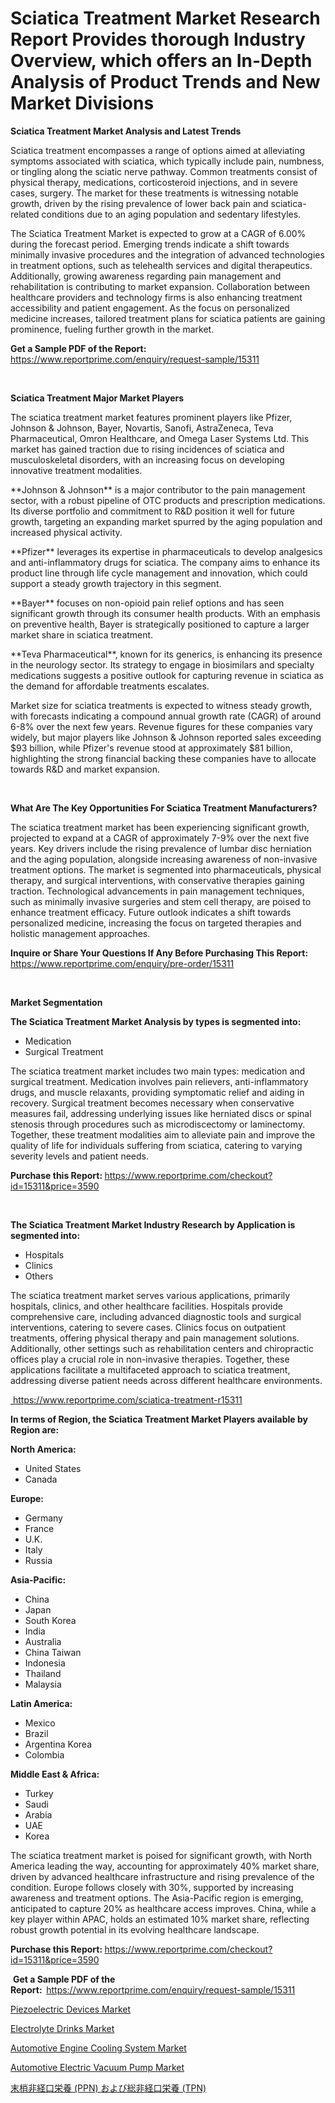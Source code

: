 <p><h1>Sciatica Treatment Market Research Report Provides thorough Industry Overview, which offers an In-Depth Analysis of Product Trends and New Market Divisions</h1></p><p><strong>Sciatica Treatment Market Analysis and Latest Trends</strong></p>
<p><p>Sciatica treatment encompasses a range of options aimed at alleviating symptoms associated with sciatica, which typically include pain, numbness, or tingling along the sciatic nerve pathway. Common treatments consist of physical therapy, medications, corticosteroid injections, and in severe cases, surgery. The market for these treatments is witnessing notable growth, driven by the rising prevalence of lower back pain and sciatica-related conditions due to an aging population and sedentary lifestyles.</p><p>The Sciatica Treatment Market is expected to grow at a CAGR of 6.00% during the forecast period. Emerging trends indicate a shift towards minimally invasive procedures and the integration of advanced technologies in treatment options, such as telehealth services and digital therapeutics. Additionally, growing awareness regarding pain management and rehabilitation is contributing to market expansion. Collaboration between healthcare providers and technology firms is also enhancing treatment accessibility and patient engagement. As the focus on personalized medicine increases, tailored treatment plans for sciatica patients are gaining prominence, fueling further growth in the market.</p></p>
<p><strong>Get a Sample PDF of the Report:&nbsp;</strong> <a href="https://www.reportprime.com/enquiry/request-sample/15311">https://www.reportprime.com/enquiry/request-sample/15311</a></p>
<p>&nbsp;</p>
<p><strong>Sciatica Treatment Major Market Players</strong></p>
<p><p>The sciatica treatment market features prominent players like Pfizer, Johnson & Johnson, Bayer, Novartis, Sanofi, AstraZeneca, Teva Pharmaceutical, Omron Healthcare, and Omega Laser Systems Ltd. This market has gained traction due to rising incidences of sciatica and musculoskeletal disorders, with an increasing focus on developing innovative treatment modalities.</p><p>**Johnson & Johnson** is a major contributor to the pain management sector, with a robust pipeline of OTC products and prescription medications. Its diverse portfolio and commitment to R&D position it well for future growth, targeting an expanding market spurred by the aging population and increased physical activity.</p><p>**Pfizer** leverages its expertise in pharmaceuticals to develop analgesics and anti-inflammatory drugs for sciatica. The company aims to enhance its product line through life cycle management and innovation, which could support a steady growth trajectory in this segment.</p><p>**Bayer** focuses on non-opioid pain relief options and has seen significant growth through its consumer health products. With an emphasis on preventive health, Bayer is strategically positioned to capture a larger market share in sciatica treatment.</p><p>**Teva Pharmaceutical**, known for its generics, is enhancing its presence in the neurology sector. Its strategy to engage in biosimilars and specialty medications suggests a positive outlook for capturing revenue in sciatica as the demand for affordable treatments escalates.</p><p>Market size for sciatica treatments is expected to witness steady growth, with forecasts indicating a compound annual growth rate (CAGR) of around 6-8% over the next few years. Revenue figures for these companies vary widely, but major players like Johnson & Johnson reported sales exceeding $93 billion, while Pfizer's revenue stood at approximately $81 billion, highlighting the strong financial backing these companies have to allocate towards R&D and market expansion.</p></p>
<p>&nbsp;</p>
<p><strong>What Are The Key Opportunities For Sciatica Treatment Manufacturers?</strong></p>
<p><p>The sciatica treatment market has been experiencing significant growth, projected to expand at a CAGR of approximately 7-9% over the next five years. Key drivers include the rising prevalence of lumbar disc herniation and the aging population, alongside increasing awareness of non-invasive treatment options. The market is segmented into pharmaceuticals, physical therapy, and surgical interventions, with conservative therapies gaining traction. Technological advancements in pain management techniques, such as minimally invasive surgeries and stem cell therapy, are poised to enhance treatment efficacy. Future outlook indicates a shift towards personalized medicine, increasing the focus on targeted therapies and holistic management approaches.</p></p>
<p><strong>Inquire or Share Your Questions If Any Before Purchasing This Report:</strong> <a href="https://www.reportprime.com/enquiry/pre-order/15311">https://www.reportprime.com/enquiry/pre-order/15311</a></p>
<p>&nbsp;</p>
<p><strong>Market Segmentation</strong></p>
<p><strong>The Sciatica Treatment Market Analysis by types is segmented into:</strong></p>
<p><ul><li>Medication</li><li>Surgical Treatment</li></ul></p>
<p><p>The sciatica treatment market includes two main types: medication and surgical treatment. Medication involves pain relievers, anti-inflammatory drugs, and muscle relaxants, providing symptomatic relief and aiding in recovery. Surgical treatment becomes necessary when conservative measures fail, addressing underlying issues like herniated discs or spinal stenosis through procedures such as microdiscectomy or laminectomy. Together, these treatment modalities aim to alleviate pain and improve the quality of life for individuals suffering from sciatica, catering to varying severity levels and patient needs.</p></p>
<p><strong>Purchase this Report:&nbsp;</strong><a href="https://www.reportprime.com/checkout?id=15311&price=3590">https://www.reportprime.com/checkout?id=15311&price=3590</a></p>
<p>&nbsp;</p>
<p><strong>The Sciatica Treatment Market Industry Research by Application is segmented into:</strong></p>
<p><ul><li>Hospitals</li><li>Clinics</li><li>Others</li></ul></p>
<p><p>The sciatica treatment market serves various applications, primarily hospitals, clinics, and other healthcare facilities. Hospitals provide comprehensive care, including advanced diagnostic tools and surgical interventions, catering to severe cases. Clinics focus on outpatient treatments, offering physical therapy and pain management solutions. Additionally, other settings such as rehabilitation centers and chiropractic offices play a crucial role in non-invasive therapies. Together, these applications facilitate a multifaceted approach to sciatica treatment, addressing diverse patient needs across different healthcare environments.</p></p>
<p><a href="https://www.reportprime.com/sciatica-treatment-r15311">&nbsp;https://www.reportprime.com/sciatica-treatment-r15311</a></p>
<p><strong>In terms of Region, the Sciatica Treatment Market Players available by Region are:</strong></p>
<p>
    <p> <strong> North America: </strong>
        <ul>
            <li>United States</li>
            <li>Canada</li>
        </ul>
        </p> 
    <p> <strong> Europe: </strong>
        <ul>
            <li>Germany</li>
            <li>France</li>
            <li>U.K.</li>
            <li>Italy</li>
            <li>Russia</li>
        </ul>
        </p> 
    <p> <strong> Asia-Pacific: </strong>
        <ul>
            <li>China</li>
            <li>Japan</li>
            <li>South Korea</li>
            <li>India</li>
            <li>Australia</li>
            <li>China Taiwan</li>
            <li>Indonesia</li>
            <li>Thailand</li>
            <li>Malaysia</li>
        </ul>
        </p> 
    <p> <strong> Latin America: </strong>
        <ul>
            <li>Mexico</li>
            <li>Brazil</li>
            <li>Argentina Korea</li>
            <li>Colombia</li>
        </ul>
        </p> 
    <p> <strong> Middle East & Africa: </strong>
        <ul>
            <li>Turkey</li>
            <li>Saudi</li>
            <li>Arabia</li>
            <li>UAE</li>
            <li>Korea</li>
        </ul>
    </p>
    </p>
<p><p>The sciatica treatment market is poised for significant growth, with North America leading the way, accounting for approximately 40% market share, driven by advanced healthcare infrastructure and rising prevalence of the condition. Europe follows closely with 30%, supported by increasing awareness and treatment options. The Asia-Pacific region is emerging, anticipated to capture 20% as healthcare access improves. China, while a key player within APAC, holds an estimated 10% market share, reflecting robust growth potential in its evolving healthcare landscape.</p></p>
<p><strong>Purchase this Report: </strong><a href="https://www.reportprime.com/checkout?id=15311&price=3590">https://www.reportprime.com/checkout?id=15311&price=3590</a></p>
<p>&nbsp;<strong>Get a Sample PDF of the Report:&nbsp;&nbsp;</strong><a href="https://www.reportprime.com/enquiry/request-sample/15311">https://www.reportprime.com/enquiry/request-sample/15311</a></p>
<p><strong></strong></p>
<p><p><a href="https://medium.com/@dan.murray5879/piezoelectric-devices-market-size-share-analysis-growth-trends-forecasts-2024-2031-e3024b765086">Piezoelectric Devices Market</a></p><p><a href="https://www.linkedin.com/pulse/future-ready-strategic-insights-global-electrolyte-3kprc?trackingId=1i8tTNexRB26kXLsiiqe6A%3D%3D">Electrolyte Drinks Market</a></p><p><a href="https://issuu.com/reportprime-2/docs/automotive-engine-cooling-system-ma_8e1b7c9507a032">Automotive Engine Cooling System Market</a></p><p><a href="https://issuu.com/reportprime-2/docs/automotive-electric-vacuum-pump-mar_43d28a7423d5e1">Automotive Electric Vacuum Pump Market</a></p><p><a href="https://medium.com/@oswaldheman9gu/peripheral-parenteral-nutrition-ppn-and-total-parenteral-nutrition-tpn-ec377d0b9cbb">末梢非経口栄養 (PPN) および総非経口栄養 (TPN)</a></p></p>